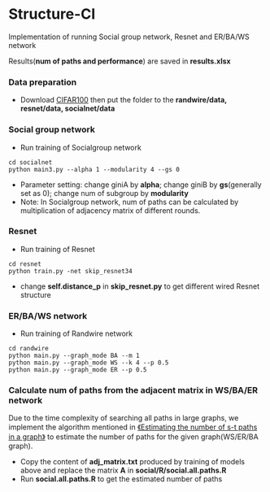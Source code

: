 # Structure-CI
Implementation of running Social group network, Resnet and ER/BA/WS network 

Results(**num of paths and performance**) are saved in **results.xlsx**

### Data preparation
* Download [CIFAR100](https://www.cs.toronto.edu/~kriz/cifar-100-python.tar.gz) then put the folder to the **randwire/data, resnet/data, socialnet/data** 
### Social group network
* Run training of Socialgroup network 
```
cd socialnet
python main3.py --alpha 1 --modularity 4 --gs 0
```
* Parameter setting: change giniA by **alpha**; change giniB by **gs**(generally set as 0); change num of subgroup by **modularity** 
* Note: In Socialgroup network, num of paths can be calculated by multiplication of adjacency matrix of different rounds.
### Resnet
* Run training of Resnet
```
cd resnet
python train.py -net skip_resnet34
```
* change **self.distance_p** in **skip_resnet.py** to get different wired Resnet structure

### ER/BA/WS network
* Run training of Randwire network 
```
cd randwire
python main.py --graph_mode BA --m 1
python main.py --graph_mode WS --k 4 --p 0.5
python main.py --graph_mode ER --p 0.5
```

### Calculate num of paths from the adjacent matrix in WS/BA/ER network
Due to the time complexity of searching all paths in large graphs, we implement the algorithm mentioned in [《Estimating the number of s-t paths in a graph》](https://citeseerx.ist.psu.edu/viewdoc/download?doi=10.1.1.143.6025&rep=rep1&type=pdf) to estimate the number of paths for the given graph(WS/ER/BA graph).
* Copy the content of **adj_matrix.txt** produced by training of models above and replace the matrix **A** in **social/R/social.all.paths.R**
* Run **social.all.paths.R** to get the estimated number of paths 
